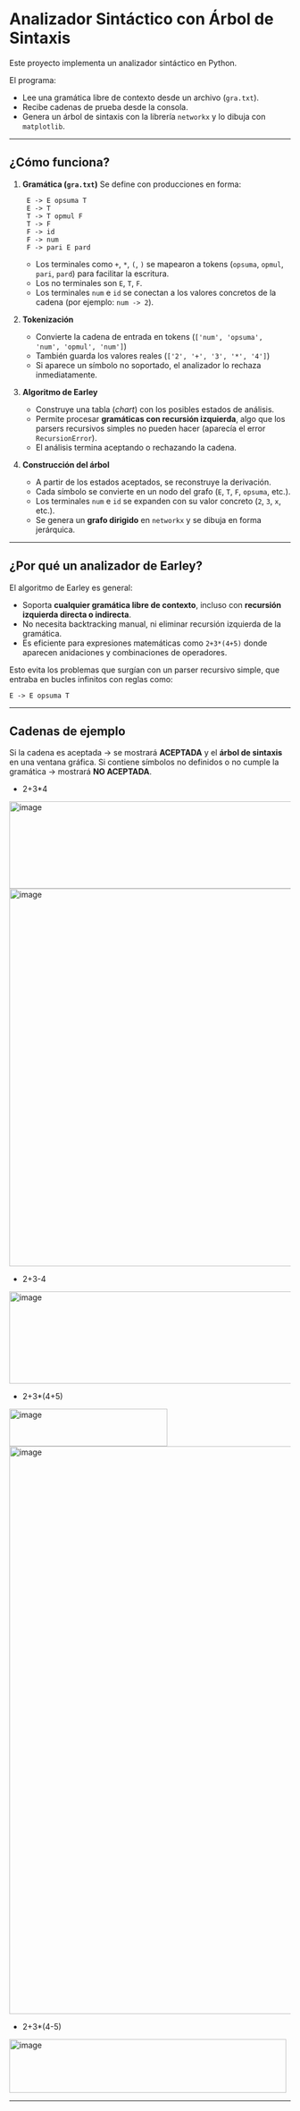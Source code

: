 # Analizador Sintáctico con Árbol de Sintaxis

Este proyecto implementa un analizador sintáctico en Python.

El programa:

* Lee una gramática libre de contexto desde un archivo (`gra.txt`).
* Recibe cadenas de prueba desde la consola.
* Genera un árbol de sintaxis con la librería `networkx` y lo dibuja con `matplotlib`.

---

## ¿Cómo funciona?

1. **Gramática (`gra.txt`)**
   Se define con producciones en forma:

   ```
    E -> E opsuma T
    E -> T
    T -> T opmul F
    T -> F
    F -> id
    F -> num
    F -> pari E pard
   ```

   * Los terminales como `+`, `*`, `(`, `)` se mapearon a tokens (`opsuma`, `opmul`, `pari`, `pard`) para facilitar la escritura.
   * Los no terminales son `E`, `T`, `F`.
   * Los terminales `num` e `id` se conectan a los valores concretos de la cadena (por ejemplo: `num -> 2`).

2. **Tokenización**

   * Convierte la cadena de entrada en tokens (`['num', 'opsuma', 'num', 'opmul', 'num']`)
   * También guarda los valores reales (`['2', '+', '3', '*', '4']`)
   * Si aparece un símbolo no soportado, el analizador lo rechaza inmediatamente.

3. **Algoritmo de Earley**

   * Construye una tabla (*chart*) con los posibles estados de análisis.
   * Permite procesar **gramáticas con recursión izquierda**, algo que los parsers recursivos simples no pueden hacer (aparecía el error `RecursionError`).
   * El análisis termina aceptando o rechazando la cadena.

4. **Construcción del árbol**

   * A partir de los estados aceptados, se reconstruye la derivación.
   * Cada símbolo se convierte en un nodo del grafo (`E`, `T`, `F`, `opsuma`, etc.).
   * Los terminales `num` e `id` se expanden con su valor concreto (`2`, `3`, `x`, etc.).
   * Se genera un **grafo dirigido** en `networkx` y se dibuja en forma jerárquica.

---

## ¿Por qué un analizador de Earley?

El algoritmo de Earley es general:

* Soporta **cualquier gramática libre de contexto**, incluso con **recursión izquierda directa o indirecta**.
* No necesita backtracking manual, ni eliminar recursión izquierda de la gramática.
* Es eficiente para expresiones matemáticas como `2+3*(4+5)` donde aparecen anidaciones y combinaciones de operadores.

Esto evita los problemas que surgían con un parser recursivo simple, que entraba en bucles infinitos con reglas como:

```
E -> E opsuma T
```

---

## Cadenas de ejemplo

Si la cadena es aceptada → se mostrará **ACEPTADA** y el **árbol de sintaxis** en una ventana gráfica. Si contiene símbolos no definidos o no cumple la gramática → mostrará **NO ACEPTADA**.

- 2+3*4

<img width="1183" height="156" alt="image" src="https://github.com/user-attachments/assets/b3d3070e-3ba8-4c3e-9c61-95463a580627" />

<img width="794" height="676" alt="image" src="https://github.com/user-attachments/assets/a4cea61d-6a5b-41d8-afcf-ae9793b9d513" />

- 2+3-4

<img width="1224" height="165" alt="image" src="https://github.com/user-attachments/assets/96219ee2-5691-47c2-b621-996711da6789" />

- 2+3*(4+5)

<img width="283" height="67" alt="image" src="https://github.com/user-attachments/assets/23a43493-81ec-410e-8393-78ff841c0b23" />


<img width="1917" height="1016" alt="image" src="https://github.com/user-attachments/assets/a76f8e68-54e8-4649-8a5f-8f95b06b5661" />

- 2+3*(4-5)

<img width="496" height="96" alt="image" src="https://github.com/user-attachments/assets/3c5e7870-8e3a-4509-8f29-d38f91c85a9c" />


---
